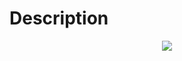 # Description


<p align="center">
  <img src="https://github.com/Franco-Diaz-Licham/RestaurantWebsite/assets/138960498/cbd0185a-cc7f-4b98-87cd-0205a78b62bc" />
</p>
